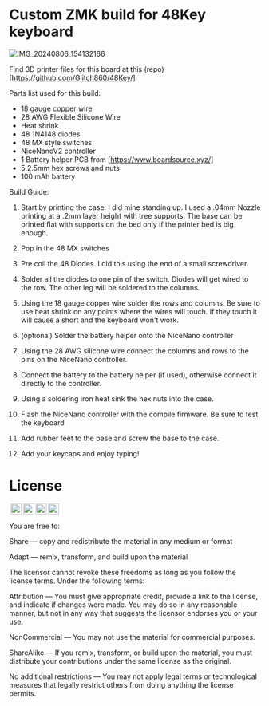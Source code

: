 # Custom ZMK build for 48Key keyboard
![IMG_20240806_154132166](https://github.com/user-attachments/assets/330eb5f4-8b73-4350-888e-b4442a6cc6bc)


Find 3D printer files for this board at this (repo)[https://github.com/Glitch860/48Key/]

Parts list used for this build: 
- 18 gauge copper wire
- 28 AWG Flexible Silicone Wire
- Heat shrink
- 48 1N4148 diodes
- 48 MX style switches
- NiceNanoV2 controller
- 1 Battery helper PCB from [https://www.boardsource.xyz/]
- 5 2.5mm hex screws and nuts
- 100 mAh battery

Build Guide:

1. Start by printing the case. I did mine standing up. I used a .04mm Nozzle printing at a .2mm layer height with tree supports. The base can be printed flat with supports on the bed only if the printer bed is big enough.

2. Pop in the 48 MX switches

3. Pre coil the 48 Diodes. I did this using the end of a small screwdriver.

4. Solder all the diodes to one pin of the switch. Diodes will get wired to the row. The other leg will be soldered to the columns.

5. Using the 18 gauge copper wire solder the rows and columns. Be sure to use heat shrink on any points where the wires will touch. If they touch it will cause a short and the keyboard won't work.

6. (optional) Solder the battery helper onto the NiceNano controller
   
7. Using the 28 AWG silicone wire connect the columns and rows to the pins on the NiceNano controller.

8. Connect the battery to the battery helper (if used), otherwise connect it directly to the controller.

9. Using a soldering iron heat sink the hex nuts into the case.

10. Flash the NiceNano controller with the compile firmware. Be sure to test the keyboard

11. Add rubber feet to the base and screw the base to the case.

12. Add your keycaps and enjoy typing!


# License

<img style="height:22px!important;margin-left:3px;vertical-align:text-bottom;" src="https://mirrors.creativecommons.org/presskit/icons/cc.svg?ref=chooser-v1"><img style="height:22px!important;margin-left:3px;vertical-align:text-bottom;" src="https://mirrors.creativecommons.org/presskit/icons/by.svg?ref=chooser-v1"><img style="height:22px!important;margin-left:3px;vertical-align:text-bottom;" src="https://mirrors.creativecommons.org/presskit/icons/nc.svg?ref=chooser-v1"><img style="height:22px!important;margin-left:3px;vertical-align:text-bottom;" src="https://mirrors.creativecommons.org/presskit/icons/sa.svg?ref=chooser-v1"></a></p>

You are free to:

Share — copy and redistribute the material in any medium or format

Adapt — remix, transform, and build upon the material

The licensor cannot revoke these freedoms as long as you follow the license terms.
Under the following terms:

Attribution — You must give appropriate credit, provide a link to the license, and indicate if changes were made. You may do so in any reasonable manner, but not in any way that suggests the licensor endorses you or your use.

NonCommercial — You may not use the material for commercial purposes.

ShareAlike — If you remix, transform, or build upon the material, you must distribute your contributions under the same license as the original.

No additional restrictions — You may not apply legal terms or technological measures that legally restrict others from doing anything the license permits.
